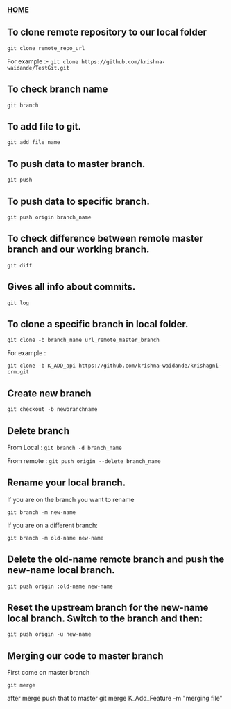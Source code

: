 ### [HOME](https://krishna-waidande-dev.github.io/krishna-waidande.github.io/)

##  To clone remote repository to our local folder
```git clone remote_repo_url```


For example :-
```git clone https://github.com/krishna-waidande/TestGit.git```

## To check branch name
```git branch```

## To add file to git.

```git add file name```

## To push data to master branch.

```git push```

## To push data to specific branch.

```git push origin branch_name```

## To check difference between remote master branch and our working branch.

```git diff```

## Gives all info about commits.

```git log```

## To clone a specific branch in local folder.

```git clone -b branch_name url_remote_master_branch```

For example : 


```git clone -b K_ADD_api https://github.com/krishna-waidande/krishagni-crm.git```

## Create new branch

```git checkout -b newbranchname```

## Delete branch
 
 From Local : ```git branch -d branch_name```


From remote : ```git push origin --delete branch_name```

## Rename your local branch.

If you are on the branch you want to rename

```git branch -m new-name```


If you are on a different branch:


```git branch -m old-name new-name```


## Delete the old-name remote branch and push the new-name local branch.


```git push origin :old-name new-name```


## Reset the upstream branch for the new-name local branch. Switch to the branch and then:


```git push origin -u new-name```

## Merging our code to master branch 
First come on  master branch 

```git merge```

after merge push that to master
git merge K_Add_Feature -m "merging file"
